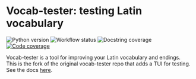 # Vocab-tester: testing Latin vocabulary

![Python version](https://img.shields.io/badge/python-3.14-blue)
![Workflow status](https://github.com/rduo1009/vocab-tuister/actions/workflows/check.yml/badge.svg)
![Docstring coverage](https://rduo1009.github.io/vocab-tuister/interrogate_badge.svg)
[![Code coverage](https://codecov.io/github/rduo1009/vocab-tuister/graph/badge.svg?token=YB492UEDOJ)](https://codecov.io/github/rduo1009/vocab-tuister)

Vocab-tester is a tool for improving your Latin vocabulary and endings.\
This is the fork of the original vocab-tester repo that adds a TUI for testing.
See the docs [here](docs/).

